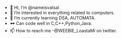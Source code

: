 - 👋 Hi, I’m @nameisvatsal
- 👀 I’m interested in everything related to computers.
- 🌱 I’m currently learning DSA, AUTOMATA.
- 🕶️ Can code well in C,C++,Python,Java.
- 📫 How to reach me -@WEEBIE_LoastaMi on twitter.


<!---
nameisvatsal/nameisvatsal is a ✨ special ✨ repository because its `README.md` (this file) appears on your GitHub profile.
You can click the Preview link to take a look at your changes.
--->
